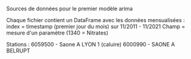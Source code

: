 Sources de données pour le premier modèle arima

Chaque fichier contient un DataFrame avec les données mensualisées :
index = timestamp (premier jour du mois) sur 11/2011 - 11/2021
Champ = mesure d'un paramètre (1340 = Nitrates)


Stations :
6059500 - Saone A LYON 1 (caluire)
6000990 - SAONE A BELRUPT
